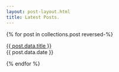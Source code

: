 ```yaml
---
layout: post-layout.html
title: Latest Posts.
---
```

{% for post in collections.post reversed-%}
<p class="courier"><a href="{{ post.url }}">{{ post.data.title }}</a><br><span class="small">{{ post.data.date }}</span></p>
{% endfor %}